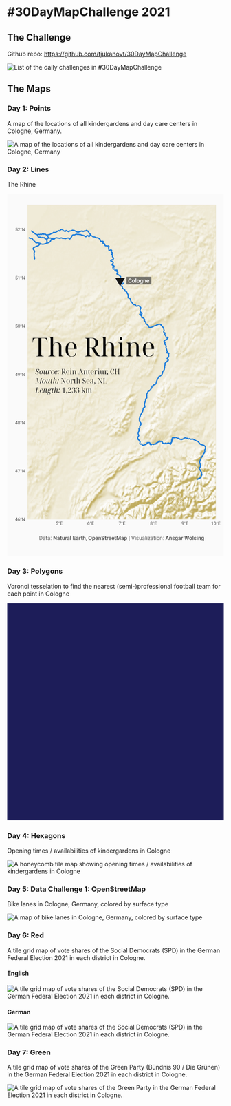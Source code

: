 \#30DayMapChallenge 2021
================

## The Challenge

Github repo: <https://github.com/tjukanovt/30DayMapChallenge>

![List of the daily challenges in
\#30DayMapChallenge](https://raw.githubusercontent.com/tjukanovt/30DayMapChallenge/master/images/30dmpc_2021.png)

## The Maps

### Day 1: Points

A map of the locations of all kindergardens and day care centers in
Cologne, Germany.

![A map of the locations of all kindergardens and day care centers in
Cologne, Germany](plots/day01_points_01.png)

### Day 2: Lines

The Rhine

![A map of the river flow of the Rhine](plots/day02_lines.png)

### Day 3: Polygons

Voronoi tesselation to find the nearest (semi-)professional football
team for each point in Cologne

![Voronoi shapes](plots/day03_polygons_football_grounds.png)

### Day 4: Hexagons

Opening times / availabilities of kindergardens in Cologne

![A honeycomb tile map showing opening times / availabilities of
kindergardens in Cologne](plots/day04_hexagons.png)

### Day 5: Data Challenge 1: OpenStreetMap

Bike lanes in Cologne, Germany, colored by surface type

![A map of bike lanes in Cologne, Germany, colored by surface
type](plots/day05_osmdata_bike-lanes.png)

### Day 6: Red

A tile grid map of vote shares of the Social Democrats (SPD) in the
German Federal Election 2021 in each district in Cologne.

#### English

![A tile grid map of vote shares of the Social Democrats (SPD) in the
German Federal Election 2021 in each district in
Cologne.](plots/day06_red_vote-share-spd_en.png)

#### German

![A tile grid map of vote shares of the Social Democrats (SPD) in the
German Federal Election 2021 in each district in
Cologne.](plots/day06_red_vote-share-spd_de.png)

### Day 7: Green

A tile grid map of vote shares of the Green Party (Bündnis 90 / Die
Grünen) in the German Federal Election 2021 in each district in Cologne.

![A tile grid map of vote shares of the Green Party in the German
Federal Election 2021 in each district in
Cologne.](plots/day07_green_vote-share-greens_en.png)

